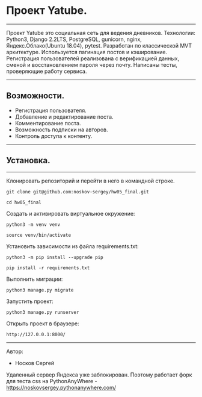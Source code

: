 # Проект Yatube.
***
Проект Yatube это социальная сеть для ведения дневников.
Технологии: Python3, Django 2.2LTS, PostgreSQL, gunicorn, nginx, Яндекс.Облако(Ubuntu 18.04), pytest.
Разработан по классической MVT архитектуре. Используется пагинация постов и кэширование. Регистрация пользователей реализована с верификацией данных, сменой и восстановлением пароля через почту. Написаны тесты, проверяющие работу сервиса.
***

## Возможности.

* Регистрация пользователя.
* Добавление и редактирование поста.
* Комментирование поста.
* Возможность подписки на авторов.
* Контроль доступа к контенту.
***

## Установка.

***
Клонировать репозиторий и перейти в него в командной строке.

```
git clone git@github.com:noskov-sergey/hw05_final.git
```
```
cd hw05_final
```

Cоздать и активировать виртуальное окружение:

```
python3 -m venv venv
```

```
source venv/bin/activate
```

Установить зависимости из файла requirements.txt:

```
python3 -m pip install --upgrade pip
```

```
pip install -r requirements.txt
```

Выполнить миграции:

```
python3 manage.py migrate
```

Запустить проект:

```
python3 manage.py runserver
```

Открыть проект в браузере:

```
http://127.0.0.1:8000/
```

***
Автор:
* Носков Сергей

Удаленный сервер Яндекса уже заблокирован.
Поэтому работает форк для теста css на PythonAnyWhere - https://noskovsergey.pythonanywhere.com/
